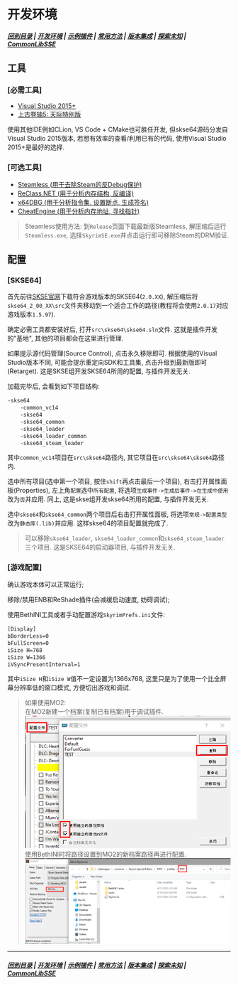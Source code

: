 # 开发环境
##### [回到目录](../README.md) | [开发环境](/docs/Setup.md) | [示例插件](/docs/PluginTemplate.md) | [常用方法](/docs/CommonMethods.md) | [版本集成](/docs/AddressLibrary.md) | [探索未知](/docs/ToUnknown.md) | [CommonLibSSE](/docs/CommonLibSSE.md)

## 工具

### [必需工具]
+ [Visual Studio 2015+](https://visualstudio.microsoft.com)
+ [上古卷轴5: 天际特别版](https://store.steampowered.com/app/489830/The_Elder_Scrolls_V_Skyrim_Special_Edition)

使用其他IDE例如CLion, VS Code + CMake也可胜任开发, 但skse64源码分发自Visual Studio 2015版本, 若想有效率的查看/利用已有的代码, 使用Visual Studio 2015+是最好的选择.

### [可选工具]
+ [Steamless (用于去除Steam的反Debug保护)](https://github.com/atom0s/Steamless)
+ [ReClass.NET (用于分析内存结构, 反编译)](https://github.com/ReClassNET/ReClass.NET)
+ [x64DBG (用于分析指令集, 设置断点, 生成签名)](https://x64dbg.com/#start)
+ [CheatEngine (用于分析内存地址, 寻找指针)](https://www.cheatengine.org)

> Steamless使用方法: 到`Release`页面下载最新版Steamless, 解压缩后运行`Steamless.exe`, 选择`SkyrimSE.exe`并点击运行即可移除Steam的DRM验证.

## 配置

### [SKSE64]

首先前往[SKSE官网](http://skse.silverlock.org)下载符合游戏版本的SKSE64(`2.0.XX`), 解压缩后将`skse64_2_00_XX\src`文件夹移动到一个适合工作的路径(教程将会使用`2.0.17`对应游戏版本`1.5.97`).

确定必需工具都安装好后, 打开`src\skse64\skse64.sln`文件. 这就是插件开发的"基地", 其他的项目都会在这里进行管理.

如果提示源代码管理(Source Control), 点击永久移除即可. 根据使用的Visual Studio版本不同, 可能会提示重定向SDK和工具集, 点击升级到最新版即可(Retarget). 这是SKSE组开发SKSE64所用的配置, 与插件开发无关.

加载完毕后, 会看到如下项目结构:
```
-skse64
    -common_vc14
    -skse64
    -skse64_common
    -skse64_loader
    -skse64_loader_common
    -skse64_steam_loader
```
其中`common_vc14`项目在`src\skse64`路径内, 其它项目在`src\skse64\skse64`路径内.

选中所有项目(选中第一个项目, 按住`shift`再点击最后一个项目), 右击打开属性面板(Properties), 左上角`配置`选中`所有配置`, 将选项`生成事件->生成后事件->在生成中使用`改为`否`并应用. 同上, 这是skse组开发skse64所用的配置, 与插件开发无关.

选中`skse64`和`skse64_common`两个项目后右击打开属性面板, 将选项`常规->配置类型`改为`静态库(.lib)`并应用. 这样skse64的项目配置就完成了.  

> 可以移除`skse64_loader`, `skse64_loader_common`和`skse64_steam_loader`三个项目. 这是SKSE64的启动器项目, 与插件开发无关.

### [游戏配置]

确认游戏本体可以正常运行;

移除/禁用ENB和ReShade插件(会减缓启动速度, 妨碍调试);

使用BethINI工具或者手动配置游戏`SkyrimPrefs.ini`文件:
```
[Display]
bBorderLess=0
bFullScreen=0
iSize H=768
iSize W=1366
iVSyncPresentInterval=1
```
其中`iSize H`和`iSize W`值不一定设置为1366x768, 这里只是为了使用一个比全屏幕分辨率低的窗口模式, 方便切出游戏和调试.

> 如果使用MO2:  
> 在MO2新建一个档案(复制已有档案)用于调试插件.  
>![MO2AddProfile](/images/mo2_addprof.png)  
> 使用BethINI时将路径设置到MO2的新档案路径再进行配置.  
>![BethINIRedirect](/images/bini_red.png)

***
##### [回到目录](../README.md) | [开发环境](/docs/Setup.md) | [示例插件](/docs/PluginTemplate.md) | [常用方法](/docs/CommonMethods.md) | [版本集成](/docs/AddressLibrary.md) | [探索未知](/docs/ToUnknown.md) | [CommonLibSSE](/docs/CommonLibSSE.md)